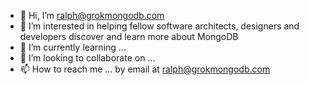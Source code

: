 - 👋 Hi, I’m ralph@grokmongodb.com
- 👀 I’m interested in helping fellow software architects, designers and developers discover and learn more about MongoDB
- 🌱 I’m currently learning ...
- 💞️ I’m looking to collaborate on ...
- 📫 How to reach me ... by email at ralph@grokmongodb.com

<!---
grokmongodb/grokmongodb is a ✨ special ✨ repository because its `README.md` (this file) appears on your GitHub profile.
You can click the Preview link to take a look at your changes.
--->
